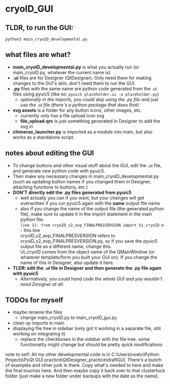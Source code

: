 # cryoID_GUI

## TLDR, to run the GUI: 
```
python3 main_cryoID_developmental.py
```


## what files are what?
- **main_cryoID_developmental.py** is what you actually run (or main_cryoID.py, whatever the current name is)
- **.ui** files are for Designer (QtDesigner). Only need them for making changes to the GUI's skin, don't need them to run the GUI.
- **.py** files with the same name are python code generated from the .ui files using pyuic5 (like so: ```pyuic5 placeholder.ui -o placeholder.py```)
    - _optionally in the imports, you could skip using the .py file and just use the .ui file (there's a python package that does that)_
- **svg assets** is a folder for any button icons, other images, etc.
    - currently only has a file upload icon svg
    - **file_upload.qrc** is just something generated in Designer to add the svg in
- **chimerax_launcher.py** is imported as a module into main, but also works as a standalone script.

## notes about editing the GUI
- To change buttons and other visual stuff about the GUI, edit the .ui file, and generate new python code with pyuic5.
- Then make any necessary changes in main_cryoID_developmental.py (such as updating button names if you changed them in Designer, attaching functions to buttons, etc.)
- **DON'T directly edit the .py files generated from pyuic5**
    - well actually you can if you want, but your changes will get overwritten if you run pyuic5 again with the **same** output file name
    - also if you change the name of the output file (the generated python file), make sure to update it in the import statement in the main python file. <br>
    ```line 11: from cryoID_v2_exp_FINALPRESVERSION import Ui_cryoID``` <-- this line <br>
    cryoID_v2_exp_FINALPRESVERSION refers to cryoID_v2_exp_FINALPRESVERSION.py, so if you save the pyuic5 output file as a different name, change this. <br>
    Ui_cryoID comes from the object name of the QMainWindow (or whatever template/form you built your GUI on). If you change the name of this in Designer, also update it here.
- **TLDR: edit the .ui file in Designer and then generate the .py file again with pyuic5**
    - *Alternatively, you could hand code the whole GUI and you wouldn't need Designer at all.*


## TODOs for myself
- maybe rename the files
    - change main_cryoID.py to main_cryoID_gui.py
- clean up imports in main
- displaying file tree in sidebar (only got it working in a separate file, still working on integrating it)
    - replace the checkboxes in the sidebar with the file tree. some functionality might change but should be pretty quick modifications


note to self: All my other developmental code is in C:\Users\noelu\Python Projects\PyQt GUI practice\QtDesigner_practice\draftGUI. There's a bunch of examples and other junk in there. Copy what's needed to here and make the final touches here. And then maybe copy it back over to that clusterfuck folder (just make a new folder under backups with the date as the name).